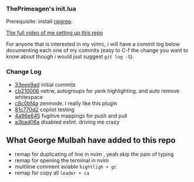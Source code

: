 ### ThePrimeagen's init.lua
Prerequisite: install [ripgrep](https://github.com/BurntSushi/ripgrep).

[The full video of me setting up this repo](https://www.youtube.com/watch?v=w7i4amO_zaE)

For anyone that is interested in my vimrc, i will have a commit log below
documenting each one of my commits (easy to C-f the change you want to know
about though i would just suggest `git log -S`).

### Change Log
* [33eee9ad](https://github.com/ThePrimeagen/init.lua/commit/33eee9ad0c035a92137d99dae06a2396be4c892e) initial commits
* [cb210006](https://github.com/ThePrimeagen/init.lua/commit/cb210006356b4b613b71c345cb2b02eefa961fc0) netrw, autogroups for yank highlighting, and auto remove whitespace
* [c8c0bf4a](https://github.com/ThePrimeagen/init.lua/commit/c8c0bf4aeacd0bd77136d9c5ee490680515a106b) zenmode.  i really like this plugin
* [81c770d2](https://github.com/ThePrimeagen/init.lua/commit/81c770d2d2e32e59916b39c7f5babbc8560f7a82) copilot testing
* [4a96e645](https://github.com/ThePrimeagen/init.lua/commit/4a96e6457b0a0241ca7361ce62177aa6b9a33a38) fugitive mappings for push and pull
* [a3bad06a](https://github.com/ThePrimeagen/init.lua/commit/a3bad06a4681c322538d609aa1c0bd18880f77c6) disabled eslint.  driving me crazy

## What George Mulbah  have added to this repo
- remap for duplicating of line in nvim , yeah skip the pain of typing
- remap for opening the terminal in nvim
- multiline comment aviable `hightligh + gc`
- remap for copy all `leader + ca`

